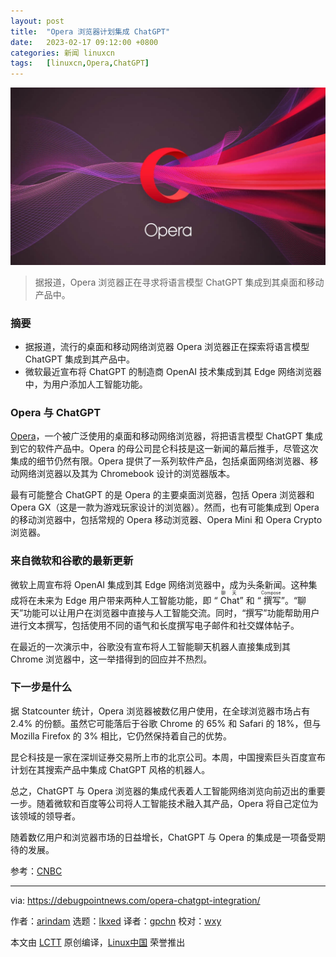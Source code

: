 ```yaml
---
layout: post
title:	"Opera 浏览器计划集成 ChatGPT"
date:	2023-02-17 09:12:00 +0800 
categories:	新闻 linuxcn 
tags:	[linuxcn,Opera,ChatGPT]
---
```



![](/Asserts/Images/album/202302/17/091254j3ntjya2wr2ojjkn.jpg)



> 
> 据报道，Opera 浏览器正在寻求将语言模型 ChatGPT 集成到其桌面和移动产品中。
> 
> 
> 


### 摘要


* 据报道，流行的桌面和移动网络浏览器 Opera 浏览器正在探索将语言模型 ChatGPT 集成到其产品中。
* 微软最近宣布将 ChatGPT 的制造商 OpenAI 技术集成到其 Edge 网络浏览器中，为用户添加人工智能功能。


### Opera 与 ChatGPT


[Opera](https://www.opera.com/)，一个被广泛使用的桌面和移动网络浏览器，将把语言模型 ChatGPT 集成到它的软件产品中。Opera 的母公司昆仑科技是这一新闻的幕后推手，尽管这次集成的细节仍然有限。Opera 提供了一系列软件产品，包括桌面网络浏览器、移动网络浏览器以及其为 Chromebook 设计的浏览器版本。


最有可能整合 ChatGPT 的是 Opera 的主要桌面浏览器，包括 Opera 浏览器和 Opera GX（这是一款为游戏玩家设计的浏览器）。然而，也有可能集成到 Opera 的移动浏览器中，包括常规的 Opera 移动浏览器、Opera Mini 和 Opera Crypto 浏览器。


### 来自微软和谷歌的最新更新


微软上周宣布将 OpenAI 集成到其 Edge 网络浏览器中，成为头条新闻。这种集成将在未来为 Edge 用户带来两种人工智能功能，即 “<ruby> Chat <rt>  聊天 </rt></ruby>” 和 “<ruby> 撰写 <rt>  Compose </rt></ruby>”。“聊天”功能可以让用户在浏览器中直接与人工智能交流。同时，“撰写”功能帮助用户进行文本撰写，包括使用不同的语气和长度撰写电子邮件和社交媒体帖子。


在最近的一次演示中，谷歌没有宣布将人工智能聊天机器人直接集成到其 Chrome 浏览器中，这一举措得到的回应并不热烈。


### 下一步是什么


据 Statcounter 统计，Opera 浏览器被数亿用户使用，在全球浏览器市场占有 2.4% 的份额。虽然它可能落后于谷歌 Chrome 的 65% 和 Safari 的 18%，但与 Mozilla Firefox 的 3% 相比，它仍然保持着自己的优势。


昆仑科技是一家在深圳证券交易所上市的北京公司。本周，中国搜索巨头百度宣布计划在其搜索产品中集成 ChatGPT 风格的机器人。


总之，ChatGPT 与 Opera 浏览器的集成代表着人工智能网络浏览向前迈出的重要一步。随着微软和百度等公司将人工智能技术融入其产品，Opera 将自己定位为该领域的领导者。


随着数亿用户和浏览器市场的日益增长，ChatGPT 与 Opera 的集成是一项备受期待的发展。


参考：[CNBC](https://www.cnbc.com/2023/02/09/web-browser-opera-is-planning-to-incorporate-chatgpt.html)




---


via: <https://debugpointnews.com/opera-chatgpt-integration/>


作者：[arindam](https://debugpointnews.com/author/dpicubegmail-com/) 选题：[lkxed](https://github.com/lkxed) 译者：[gpchn](https://github.com/gpchn) 校对：[wxy](https://github.com/wxy)


本文由 [LCTT](https://github.com/LCTT/TranslateProject) 原创编译，[Linux中国](https://linux.cn/) 荣誉推出

